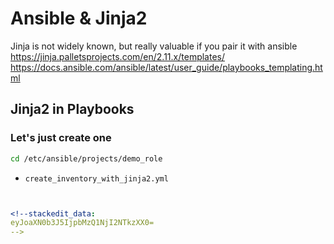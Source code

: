 # Ansible & Jinja2 
Jinja is not widely known, but really valuable if you pair it with ansible
https://jinja.palletsprojects.com/en/2.11.x/templates/
https://docs.ansible.com/ansible/latest/user_guide/playbooks_templating.html


## Jinja2 in Playbooks
### Let's just create one
```bash
cd /etc/ansible/projects/demo_role
```
* <code>create_inventory_with_jinja2.yml</code>
```yaml


<!--stackedit_data:
eyJoaXN0b3J5IjpbMzQ1NjI2NTkzXX0=
-->